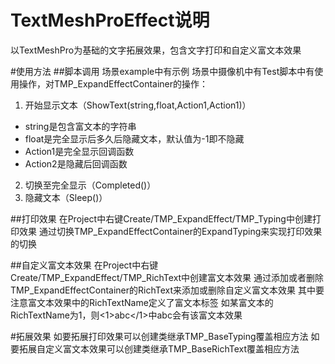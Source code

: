 # TextMeshProEffect说明
以TextMeshPro为基础的文字拓展效果，包含文字打印和自定义富文本效果

#使用方法
##脚本调用
场景example中有示例
场景中摄像机中有Test脚本中有使用操作，对TMP_ExpandEffectContainer的操作：
1. 开始显示文本（ShowText(string,float,Action1,Action1)）
  - string是包含富文本的字符串
  - float是完全显示后多久后隐藏文本，默认值为-1即不隐藏
  - Action1是完全显示回调函数
  - Action2是隐藏后回调函数
2. 切换至完全显示（Completed()）
3. 隐藏文本（Sleep()）

##打印效果
在Project中右键Create/TMP_ExpandEffect/TMP_Typing中创建打印效果
通过切换TMP_ExpandEffectContainer的ExpandTyping来实现打印效果的切换

##自定义富文本效果
在Project中右键Create/TMP_ExpandEffect/TMP_RichText中创建富文本效果
通过添加或者删除TMP_ExpandEffectContainer的RichText来添加或删除自定义富文本效果
其中要注意富文本效果中的RichTextName定义了富文本标签
如某富文本的RichTextName为1，则<1>abc</1>中abc会有该富文本效果

#拓展效果
如要拓展打印效果可以创建类继承TMP_BaseTyping覆盖相应方法
如要拓展自定义富文本效果可以创建类继承TMP_BaseRichText覆盖相应方法
